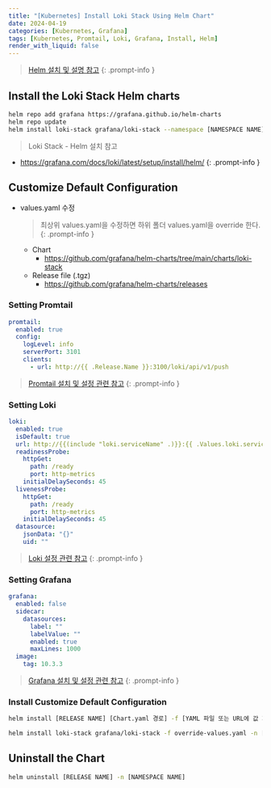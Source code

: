 ```yaml
---
title: "[Kubernetes] Install Loki Stack Using Helm Chart"
date: 2024-04-19
categories: [Kubernetes, Grafana]
tags: [Kubernetes, Promtail, Loki, Grafana, Install, Helm]
render_with_liquid: false
---
```


> [Helm 설치 및 설명 참고](https://kyungryeol-yoon.github.io/posts/kubernetes-helm/)
{: .prompt-info }

## Install the Loki Stack Helm charts

```bash
helm repo add grafana https://grafana.github.io/helm-charts
helm repo update
helm install loki-stack grafana/loki-stack --namespace [NAMESPACE NAME] --version [VERSION]
```

> Loki Stack - Helm 설치 참고
- <https://grafana.com/docs/loki/latest/setup/install/helm/>
{: .prompt-info }

## Customize Default Configuration

- values.yaml 수정
  > 최상위 values.yaml을 수정하면 하위 폴더 values.yaml을 override 한다.
  {: .prompt-info }
  - Chart
    - <https://github.com/grafana/helm-charts/tree/main/charts/loki-stack>
  - Release file (.tgz)
    - <https://github.com/grafana/helm-charts/releases>

### Setting Promtail

```yaml
promtail:
  enabled: true
  config:
    logLevel: info
    serverPort: 3101
    clients:
      - url: http://{{ .Release.Name }}:3100/loki/api/v1/push
```

> [Promtail 설치 및 설정 관련 참고](https://kyungryeol-yoon.github.io/posts/kubernetes-install-grafana-promtail-using-helm/)
{: .prompt-info }

### Setting Loki

```yaml
loki:
  enabled: true
  isDefault: true
  url: http://{{(include "loki.serviceName" .)}}:{{ .Values.loki.service.port }}
  readinessProbe:
    httpGet:
      path: /ready
      port: http-metrics
    initialDelaySeconds: 45
  livenessProbe:
    httpGet:
      path: /ready
      port: http-metrics
    initialDelaySeconds: 45
  datasource:
    jsonData: "{}"
    uid: ""
```

> [Loki 설정 관련 참고](https://kyungryeol-yoon.github.io/posts/kubernetes-install-grafana-loki-using-helm/)
{: .prompt-info }

### Setting Grafana

```yaml
grafana:
  enabled: false
  sidecar:
    datasources:
      label: ""
      labelValue: ""
      enabled: true
      maxLines: 1000
  image:
    tag: 10.3.3
```

> [Grafana 설치 및 설정 관련 참고](https://kyungryeol-yoon.github.io/posts/kubernetes-install-grafana-using-helm/)
{: .prompt-info }

### Install Customize Default Configuration
```bash
helm install [RELEASE NAME] [Chart.yaml 경로] -f [YAML 파일 또는 URL에 값 지정 (여러 개를 지정가능)] -n [NAMESPACE NAME]
```

```bash
helm install loki-stack grafana/loki-stack -f override-values.yaml -n [NAMESPACE NAME]
```

## Uninstall the Chart
```bash
helm uninstall [RELEASE NAME] -n [NAMESPACE NAME]
```